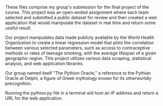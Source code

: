 These files comprise my group's submission for the final project of the course. This project was an open-ended assignment where each
team selected and submitted a public dataset for review and then created a web application that would manipulate the dataset in real
time and return some useful result.

Our project manipulates data made publicly available by the World Health Organization to create a linear regression model that plots
the correlation between various selected parameters, such as access to contraceptive methods or rates of teenage smoking, with the average
lifespan of a given geographic region. This project utilizes various data scraping, statistical analysis, and web application libraries.

Our group named itself "The Pythion Oracle," a reference to the Pythian Oracle at Delphi, a figure of Greek mythology known for its
otherworldly precognition.

Running the pythion.py file in a terminal will host an IP address and return a URL for the web application.
